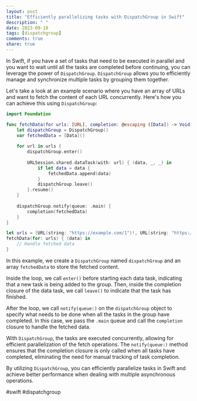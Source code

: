 ```yaml
---
layout: post
title: "Efficiently parallelizing tasks with DispatchGroup in Swift"
description: " "
date: 2023-09-18
tags: [dispatchgroup]
comments: true
share: true
---
```


In Swift, if you have a set of tasks that need to be executed in parallel and you want to wait until all the tasks are completed before continuing, you can leverage the power of `DispatchGroup`. `DispatchGroup` allows you to efficiently manage and synchronize multiple tasks by grouping them together.

Let's take a look at an example scenario where you have an array of URLs and want to fetch the content of each URL concurrently. Here's how you can achieve this using `DispatchGroup`:

```swift
import Foundation

func fetchData(for urls: [URL], completion: @escaping ([Data]) -> Void) {
    let dispatchGroup = DispatchGroup()
    var fetchedData = [Data]()
    
    for url in urls {
        dispatchGroup.enter()
        
        URLSession.shared.dataTask(with: url) { (data, _, _) in
            if let data = data {
                fetchedData.append(data)
            }
            dispatchGroup.leave()
        }.resume()
    }
    
    dispatchGroup.notify(queue: .main) {
        completion(fetchedData)
    }
}

let urls = [URL(string: "https://example.com/1")!, URL(string: "https://example.com/2")!, URL(string: "https://example.com/3")!]
fetchData(for: urls) { (data) in
    // Handle fetched data
}
```

In this example, we create a `DispatchGroup` named `dispatchGroup` and an array `fetchedData` to store the fetched content. 

Inside the loop, we call `enter()` before starting each data task, indicating that a new task is being added to the group. Then, inside the completion closure of the data task, we call `leave()` to indicate that the task has finished.

After the loop, we call `notify(queue:)` on the `dispatchGroup` object to specify what needs to be done when all the tasks in the group have completed. In this case, we pass the `.main` queue and call the `completion` closure to handle the fetched data.

With `DispatchGroup`, the tasks are executed concurrently, allowing for efficient parallelization of the fetch operations. The `notify(queue:)` method ensures that the completion closure is only called when all tasks have completed, eliminating the need for manual tracking of task completion.

By utilizing `DispatchGroup`, you can efficiently parallelize tasks in Swift and achieve better performance when dealing with multiple asynchronous operations.

#swift #dispatchgroup